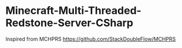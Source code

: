 # Minecraft-Multi-Threaded-Redstone-Server-CSharp

Inspired from MCHPRS https://github.com/StackDoubleFlow/MCHPRS
